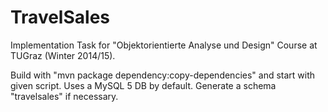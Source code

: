 # TravelSales
Implementation Task for "Objektorientierte Analyse und Design" Course at TUGraz (Winter 2014/15).

Build with "mvn package dependency:copy-dependencies" and start with given script.
Uses a MySQL 5 DB by default. Generate a schema "travelsales" if necessary.
